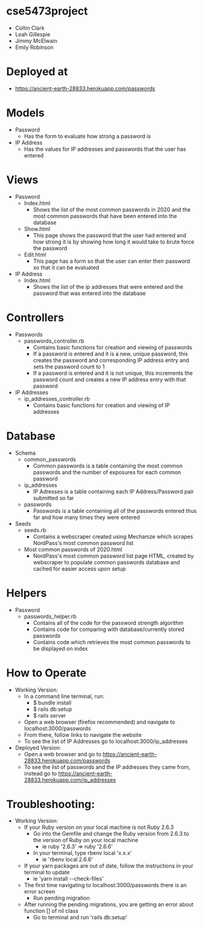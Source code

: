 # cse5473project
-  Coltin Clark
-  Leah Gillespie
-  Jimmy McElwain
-  Emily Robinson

# Deployed at
-   https://ancient-earth-28833.herokuapp.com/passwords
# Models
-	Password
    +	Has the form to evaluate how strong a password is
-	IP Address
    + Has the values for IP addresses and passwords that the user has entered
# Views
-	Password
    + Index.html
      - Shows the list of the most common passwords in 2020 and the most common passwords that have been entered into the database
    + Show.html
      - This page shows the password that the user had entered and how strong it is by showing how long it would take to brute force the password
    + Edit.html
      - This page has a form so that the user can enter their password so that it can be evaluated
-	IP Address
    + Index.html
      - Shows the list of the ip addresses that were entered and the password that was entered into the database
# Controllers
-   Passwords
    + passwords_controller.rb
      - Contains basic functions for creation and viewing of passwords
      - If a password is entered and it is a new, unique password, this creates the password and corresponding IP address entry and sets the password count to 1
      - If a password is entered and it is not unique, this increments the password count and creates a new IP address entry with that password
-   IP Addresses
    + ip_addresses_controller.rb
      - Contains basic functions for creation and viewing of IP addresses
# Database
-	Schema
    + common_passwords
      - Common passwords is a table containing the most common passwords and the number of exposures for each common password
    + ip_addresses
      - IP Adresses is a table containing each IP Address/Password pair submitted so far
    + passwords
      - Passwords is a table containing all of the passwords entered thus far and how many times they were entered
-   Seeds
    + seeds.rb
      - Contains a webscraper created using Mechanize which scrapes NordPass's most common password list
    + Most common passwords of 2020.html
      - NordPass's most common password list page HTML, created by webscraper to populate common passwords database and cached for easier access upon setup
# Helpers
-   Password
    + passwords_helper.rb
      - Contains all of the code for the password strength algorithm
      - Contains code for comparing with database/currently stored passwords
      - Contains code which retrieves the most common passwords to be displayed on index
# How to Operate
- Working Version:
    + In a command line terminal, run:
        - $ bundle install
        - $ rails db:setup
        - $ rails server
    + Open a web browser (firefox recommended) and navigate to localhost:3000/passwords
    + From there, follow links to navigate the website
    + To see the list of IP Addresses go to localhost:3000/ip_addresses
- Deployed Version:
    + Open a web browser and go to https://ancient-earth-28833.herokuapp.com/passwords
    + To see the list of passwords and the IP addresses they came from, instead go to https://ancient-earth-28833.herokuapp.com/ip_addresses
    
# Troubleshooting:
- Working Version:
    + If your Ruby version on your local machine is not Ruby 2.6.3
        - Go into the Gemfile and change the Ruby version from 2.6.3 to the version of Ruby on your local machine
            - ie    ruby '2.6.3'    =>      ruby '2.6.6'
        - In your terminal, type rbenv local 'x.x.x'
            - ie    'rbenv local 2.6.6'
    + If your yarn packages are out of date, follow the instructions in your terminal to update
        - ie    'yarn install --check-files'
    + The first time navigating to localhost:3000/passwords there is an error screen
        - Run pending migration
    + After running the pending migrations, you are getting an error about function [] of nil class
        - Go to terminal and run 'rails db:setup'
            
